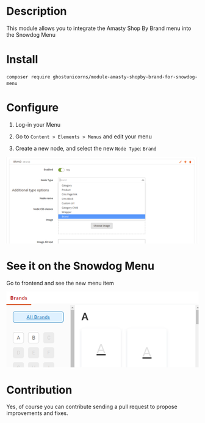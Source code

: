 # Description

This module allows you to integrate the Amasty Shop By Brand menu into the Snowdog Menu

# Install

`composer require ghostunicorns/module-amasty-shopby-brand-for-snowdog-menu`

# Configure

1. Log-in your Menu

2. Go to `Content > Elements > Menus` and edit your menu

3. Create a new node, and select the new  `Node Type`: `Brand`

<img src="https://github.com/ghostunicorns/module-amasty-shopby-brand-for-snowdog-menu/blob/main/screenshots/screen1.png" />

# See it on the Snowdog Menu

Go to frontend and see the new menu item

<img src="https://github.com/ghostunicorns/module-amasty-shopby-brand-for-snowdog-menu/blob/main/screenshots/screen2.png" />

# Contribution

Yes, of course you can contribute sending a pull request to propose improvements and fixes.

